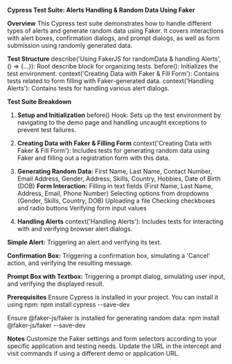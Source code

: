 **Cypress Test Suite: Alerts Handling & Random Data Using Faker**

**Overview**
This Cypress test suite demonstrates how to handle different types of alerts and generate random data using Faker. It covers interactions with alert boxes, confirmation dialogs, and 
prompt dialogs, as well as form submission using randomly generated data.

**Test Structure**
describe('Using FakerJS for randomData & handling Alerts', () => {...}): Root describe block for organizing tests.
before(): Initializes the test environment.
context('Creating Data with Faker & Fill Form'): Contains tests related to form filling with Faker-generated data.
context('Handling Alerts'): Contains tests for handling various alert dialogs.

**Test Suite Breakdown**

1. **Setup and Initialization**
before() Hook: Sets up the test environment by navigating to the demo page and handling uncaught exceptions to prevent test failures.

2. **Creating Data with Faker & Filling Form**
context('Creating Data with Faker & Fill Form'): Includes tests for generating random data using Faker and filling out a registration form with this data.

3. **Generating Random Data:**
First Name, Last Name, Contact Number, Email Address, Gender, Address, Skills, Country, Hobbies, Date of Birth (DOB)
**Form Interaction:**
Filling in text fields (First Name, Last Name, Address, Email, Phone Number)
Selecting options from dropdowns (Gender, Skills, Country, DOB)
Uploading a file
Checking checkboxes and radio buttons
Verifying form input values

5. **Handling Alerts**
context('Handling Alerts'): Includes tests for interacting with and verifying browser alert dialogs.

**Simple Alert:**
Triggering an alert and verifying its text.

**Confirmation Box:**
Triggering a confirmation box, simulating a 'Cancel' action, and verifying the resulting message.

**Prompt Box with Textbox:**
Triggering a prompt dialog, simulating user input, and verifying the displayed result.

**Prerequisites**
Ensure Cypress is installed in your project. 
You can install it using npm:
npm install cypress --save-dev

Ensure @faker-js/faker is installed for generating random data:
npm install @faker-js/faker --save-dev

**Notes**
Customize the Faker settings and form selectors according to your specific application and testing needs.
Update the URL in the intercept and visit commands if using a different demo or application URL.

